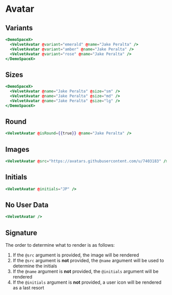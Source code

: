 # Avatar

## Variants

```hbs preview-template
<DemoSpaceX>
  <VelvetAvatar @variant="emerald" @name="Jake Peralta" />
  <VelvetAvatar @variant="amber" @name="Jake Peralta" />
  <VelvetAvatar @variant="rose" @name="Jake Peralta" />
</DemoSpaceX>
```

## Sizes

```hbs preview-template
<DemoSpaceX>
  <VelvetAvatar @name="Jake Peralta" @size="sm" />
  <VelvetAvatar @name="Jake Peralta" @size="md" />
  <VelvetAvatar @name="Jake Peralta" @size="lg" />
</DemoSpaceX>
```

## Round

```hbs preview-template
<VelvetAvatar @isRound={{true}} @name="Jake Peralta" />
```

## Images

```hbs preview-template
<VelvetAvatar @src="https://avatars.githubusercontent.com/u/7403183" />
```

## Initials

```hbs preview-template
<VelvetAvatar @initials="JP" />
```

## No User Data

```hbs preview-template
<VelvetAvatar />
```

## Signature

<!-- component-signature: velvet-avatar -->

The order to determine what to render is as follows:

1. If the `@src` argument is provided, the image will be rendered
1. If the `@src` argument is **not** provided, the `@name` argument will be used to determine the initials
1. If the `@name` argument is **not** provided, the `@initials` argument will be rendered
1. If the `@initials` argument is **not** provided, a user icon will be rendered as a last resort
